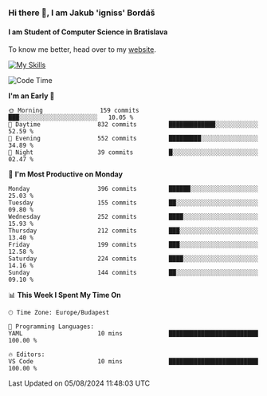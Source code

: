 ### Hi there 👋, I am Jakub 'igniss' Bordáš

#### I am Student of Computer Science in Bratislava
To know me better, head over to my [website](https://bordas.sk).

[![My Skills](https://skillicons.dev/icons?i=js,html,css,figma,svelte,java,kotlin,python,postgresql,typescript,nest,nodejs)](https://bordas.sk)


<!--START_SECTION:waka-->
![Code Time](http://img.shields.io/badge/Code%20Time-1%2C493%20hrs%2015%20mins-blue)

**I'm an Early 🐤** 

```text
🌞 Morning                159 commits         ███░░░░░░░░░░░░░░░░░░░░░░   10.05 % 
🌆 Daytime                832 commits         █████████████░░░░░░░░░░░░   52.59 % 
🌃 Evening                552 commits         █████████░░░░░░░░░░░░░░░░   34.89 % 
🌙 Night                  39 commits          █░░░░░░░░░░░░░░░░░░░░░░░░   02.47 % 
```
📅 **I'm Most Productive on Monday** 

```text
Monday                   396 commits         ██████░░░░░░░░░░░░░░░░░░░   25.03 % 
Tuesday                  155 commits         ██░░░░░░░░░░░░░░░░░░░░░░░   09.80 % 
Wednesday                252 commits         ████░░░░░░░░░░░░░░░░░░░░░   15.93 % 
Thursday                 212 commits         ███░░░░░░░░░░░░░░░░░░░░░░   13.40 % 
Friday                   199 commits         ███░░░░░░░░░░░░░░░░░░░░░░   12.58 % 
Saturday                 224 commits         ████░░░░░░░░░░░░░░░░░░░░░   14.16 % 
Sunday                   144 commits         ██░░░░░░░░░░░░░░░░░░░░░░░   09.10 % 
```


📊 **This Week I Spent My Time On** 

```text
🕑︎ Time Zone: Europe/Budapest

💬 Programming Languages: 
YAML                     10 mins             █████████████████████████   100.00 % 

🔥 Editors: 
VS Code                  10 mins             █████████████████████████   100.00 % 
```


 Last Updated on 05/08/2024 11:48:03 UTC
<!--END_SECTION:waka-->
